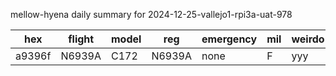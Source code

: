 mellow-hyena daily summary for 2024-12-25-vallejo1-rpi3a-uat-978

|hex|flight|model|reg|emergency|mil|weirdo|
|--|--|--|--|--|--|--|
|a9396f|N6939A|C172|N6939A|none|F|yyy|
